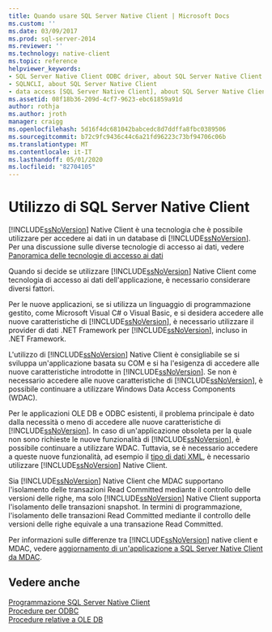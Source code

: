 ```yaml
---
title: Quando usare SQL Server Native Client | Microsoft Docs
ms.custom: ''
ms.date: 03/09/2017
ms.prod: sql-server-2014
ms.reviewer: ''
ms.technology: native-client
ms.topic: reference
helpviewer_keywords:
- SQL Server Native Client ODBC driver, about SQL Server Native Client ODBC driver
- SQLNCLI, about SQL Server Native Client
- data access [SQL Server Native Client], about SQL Server Native Client
ms.assetid: 08f18b36-209d-4cf7-9623-ebc61859a91d
author: rothja
ms.author: jroth
manager: craigg
ms.openlocfilehash: 5d16f4dc681042babcedc8d7ddffa8fbc0389506
ms.sourcegitcommit: b72c9fc9436c44c6a21fd96223c73bf94706c06b
ms.translationtype: MT
ms.contentlocale: it-IT
ms.lasthandoff: 05/01/2020
ms.locfileid: "82704105"
---
```

# <a name="when-to-use-sql-server-native-client"></a>Utilizzo di SQL Server Native Client
  [!INCLUDE[ssNoVersion](../../includes/ssnoversion-md.md)] Native Client è una tecnologia che è possibile utilizzare per accedere ai dati in un database di [!INCLUDE[ssNoVersion](../../includes/ssnoversion-md.md)].  Per una discussione sulle diverse tecnologie di accesso ai dati, vedere [Panoramica delle tecnologie di accesso ai dati](https://go.microsoft.com/fwlink/?LinkID=179186)  
  
 Quando si decide se utilizzare [!INCLUDE[ssNoVersion](../../includes/ssnoversion-md.md)] Native Client come tecnologia di accesso ai dati dell'applicazione, è necessario considerare diversi fattori.  
  
 Per le nuove applicazioni, se si utilizza un linguaggio di programmazione gestito, come Microsoft Visual C# o Visual Basic, e si desidera accedere alle nuove caratteristiche di [!INCLUDE[ssNoVersion](../../includes/ssnoversion-md.md)], è necessario utilizzare il provider di dati .NET Framework per [!INCLUDE[ssNoVersion](../../includes/ssnoversion-md.md)], incluso in .NET Framework.  
  
 L'utilizzo di [!INCLUDE[ssNoVersion](../../includes/ssnoversion-md.md)] Native Client è consigliabile se si sviluppa un'applicazione basata su COM e si ha l'esigenza di accedere alle nuove caratteristiche introdotte in [!INCLUDE[ssNoVersion](../../includes/ssnoversion-md.md)]. Se non è necessario accedere alle nuove caratteristiche di [!INCLUDE[ssNoVersion](../../includes/ssnoversion-md.md)], è possibile continuare a utilizzare Windows Data Access Components (WDAC).  
  
 Per le applicazioni OLE DB e ODBC esistenti, il problema principale è dato dalla necessità o meno di accedere alle nuove caratteristiche di [!INCLUDE[ssNoVersion](../../includes/ssnoversion-md.md)]. In caso di un'applicazione obsoleta per la quale non sono richieste le nuove funzionalità di [!INCLUDE[ssNoVersion](../../includes/ssnoversion-md.md)], è possibile continuare a utilizzare WDAC. Tuttavia, se è necessario accedere a queste nuove funzionalità, ad esempio il [tipo di dati XML](/sql/t-sql/xml/xml-transact-sql), è necessario utilizzare [!INCLUDE[ssNoVersion](../../includes/ssnoversion-md.md)] Native Client.  
  
 Sia [!INCLUDE[ssNoVersion](../../includes/ssnoversion-md.md)] Native Client che MDAC supportano l'isolamento delle transazioni Read Committed mediante il controllo delle versioni delle righe, ma solo [!INCLUDE[ssNoVersion](../../includes/ssnoversion-md.md)] Native Client supporta l'isolamento delle transazioni snapshot. In termini di programmazione, l'isolamento delle transazioni Read Committed mediante il controllo delle versioni delle righe equivale a una transazione Read Committed.  
  
 Per informazioni sulle differenze tra [!INCLUDE[ssNoVersion](../../includes/ssnoversion-md.md)] native client e MDAC, vedere [aggiornamento di un'applicazione a SQL Server Native Client da MDAC](../../relational-databases/native-client/applications/updating-an-application-to-sql-server-native-client-from-mdac.md).  
  
## <a name="see-also"></a>Vedere anche  
 [Programmazione SQL Server Native Client](../../relational-databases/native-client/sql-server-native-client-programming.md)   
 [Procedure per ODBC](../native-client-odbc-how-to/odbc-how-to-topics.md)   
 [Procedure relative a OLE DB](../native-client-ole-db-how-to/ole-db-how-to-topics.md)  
  
  
